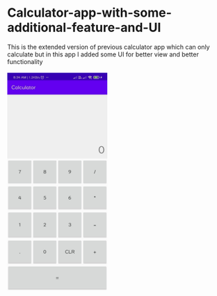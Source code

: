 # Calculator-app-with-some-additional-feature-and-UI
This is the extended version of previous calculator app which can only calculate but in this app I added some UI for better view and better functionality
<br>
<br>
<img src="https://github.com/Virendra-khorwal/Calculator-app-with-some-additional-feature-and-UI/blob/master/1.jpeg" height="500px">
